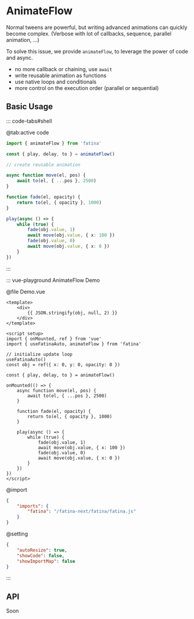 # AnimateFlow

Normal tweens are powerful, but writing advanced animations can quickly become complex. (Verbose with lot of callbacks, sequence, parallel animation, ...)

To solve this issue, we provide `animateFlow`, to leverage the power of code and async.

-   no more callback or chaining, use `await`
-   write reusable animation as functions
-   use native loops and conditionals
-   more control on the execution order (parallel or sequential)

## Basic Usage

::: code-tabs#shell

@tab:active code

```ts
import { animateFlow } from 'fatina'

const { play, delay, to } = animateFlow()

// create reusable animation

async function move(el, pos) {
    await to(el, { ...pos }, 2500)
}

function fade(el, opacity) {
    return to(el, { opacity }, 1000)
}

play(async () => {
    while (true) {
        fade(obj.value, 1)
        await move(obj.value, { x: 100 })
        fade(obj.value, 0)
        await move(obj.value, { x: 0 })
    }
})
```

:::

::: vue-playground AnimateFlow Demo

@file Demo.vue

```vue
<template>
    <div>
        {{ JSON.stringify(obj, null, 2) }}
    </div>
</template>

<script setup>
import { onMounted, ref } from 'vue'
import { useFatinaAuto, animateFlow } from 'fatina'

// initialize update loop
useFatinaAuto()
const obj = ref({ x: 0, y: 0, opacity: 0 })

const { play, delay, to } = animateFlow()

onMounted(() => {
    async function move(el, pos) {
        await to(el, { ...pos }, 2500)
    }

    function fade(el, opacity) {
        return to(el, { opacity }, 1000)
    }

    play(async () => {
        while (true) {
            fade(obj.value, 1)
            await move(obj.value, { x: 100 })
            fade(obj.value, 0)
            await move(obj.value, { x: 0 })
        }
    })
})
</script>
```

@import

```json
{
    "imports": {
        "fatina": "/fatina-next/fatina/fatina.js"
    }
}
```

@setting

```json
{
    "autoResize": true,
    "showCode": false,
    "showImportMap": false
}
```

:::

## API

Soon
